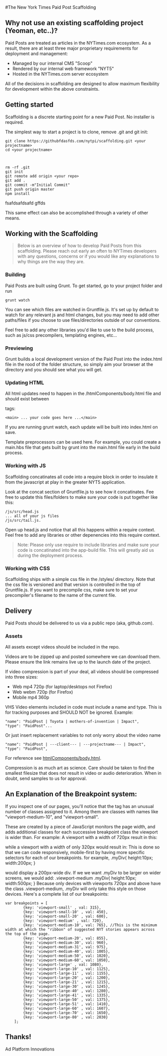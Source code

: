 #The New York Times Paid Post Scaffolding

## Why not use an existing scaffolding project (Yeoman, etc..)?
Paid Posts are treated as articles in the NYTimes.com ecosystem.  As a result, there are at least three major proprietary requirements for deployment and management:

* Managed by our internal CMS "Scoop"
* Rendered by our internal web framework "NYT5"
* Hosted in the NYTimes.com server ecosystem

All of the decisions in scaffolding are designed to allow maximum flexibility for development within the above constraints.

## Getting started
Scaffolding is a discrete starting point for a new Paid Post.  No installer is required. 

The simplest way to start a project is to clone, remove .git and git init:

    git clone https://githubfdasfds.com/nytpi/scaffolding.git <your projectname>
    cd <your projectname>


    
    rm -rf .git
    git init
    git remote add origin <your repo>
    git add .
    git commit -m"Initial Commit"
    git push origin master
    npm install
fsafdsafdsafd
gffds


This same effect can also be accomplished through a variety of other means.

## Working with the Scaffolding
> Below is an overview of how to develop Paid Posts from this scaffolding.  Please reach out early an often to NYTimes developers with any questions, concerns or if you would like any explanations to why things are the way they are.

### Building 
Paid Posts are built using Grunt.  To get started, go to your project folder and run

    grunt watch

You can see which files are watched in Gruntfile.js.  It's set up by default to watch for any relevant js and html changes, but you may need to add other paths/files if you choose to use files/directories outside of our conventions.

Feel free to add any other libraries you'd like to use to the build process, such as js/css precompilers, templating engines, etc...

### Previewing
Grunt builds a local development version of the Paid Post into the index.html file in the rood of the folder structure, so simply aim your browser at the directory and you should see what you will get.

### Updating HTML
All html updates need to happen in the /htmlComponents/body.html file and should exist between <main> tags:

    <main> ... your code goes here ...</main>
    
If you are running grunt watch, each update will be built into index.html on save.

Template preprocessors can be used here.  For example, you could create a main.hbs file that gets built by grunt into the main.html file early in the build process.

### Working with JS
Scaffolding concatinates all code into a require block in order to insulate it from the javascript at play in the greater NYT5 application.  

Look at the concat section of Gruntfile.js to see how it concatinates.  Fee free to update this files/folders to make sure your code is put together like this:

    /js/src/head.js 
    ... all of your js files 
    /js/src/tail.js.  

Open up head.js and notice that all this happens within a require context.  Feel free to add any libraries or other depenencies into this require context.

> Note: Please only use require to include libraries and make sure your code is concatinated into the app-build file.  This will greatly aid us during the deployment process.

### Working with CSS
Scaffolding ships with a simple css file in the /styles/ directory.  Note that the css file is versioned and that version is controlled in the top of Gruntfile.js.  If you want to precompile css, make sure to set your precompiler's filename to the name of the current file.

## Delivery
Paid Posts should be delivered to us via a public repo (aka, github.com).  

### Assets
All assets except videos should be included in the repo.  

Videos are to be zipped up and posted somewhere we can download them.  Please ensure the link remains live up to the launch date of the project. 

If video compression is part of your deal, all videos should be compressed into three sizes:
* Web mp4 720p (for laptop/desktops not Firefox)
* Web webm 720p (for Firefox)
* Mobile mp4 360p 

VHS Video elements included in code must include a name and type. This is for tracking purposes and SHOULD NOT be ignored.
Example:
```
"name": "PaidPost | Toyota | mothers-of-invention | Impact",
"type": "PaidPost"...
```
Or just insert replacement variables to not only worry about the video name
```
"name": "PaidPost | ---client--- | ---projectname--- | Impact",
"type": "PaidPost",
```
For reference see [htmlComponents/body.html](htmlComponents/body.html). 

Compression is as much art as science.  Care should be taken to find the smallest filesize that does not result in video or audio deterioration.  When in doubt, send samples to us for approval.

## An Explanation of the Breakpoint system:
If you inspect one of our pages, you'll notice that the <HTML> tag has an unusual number of classes  assigned to it. Among them are classes with names like "viewport-medium-10", and "viewport-small".

These are created by a piece of JavaScript monitors the page width, and adds additional classes for each successive breakpoint class the viewport is wider than. For example:
A viewport with a width of 720px result in this:
<html class="viewport-small viewport-small-10 viewport-small-20 viewport-medium">
while a viewport with a width of only 320px would result in:
<html class="viewport-small">
This is done so that we can code responsively, mobile-first by having more specific selectors for each of our breakpoints. for example,
.myDiv{
  height:10px;
  width:200px;
}
 
would display a 200px-wide div. If we we want .myDiv to be larger on wider screens, we would add:
.viewport-medium .myDiv{
  height:10px;
  width:500px;
}
Because only devices with viewports 720px and above have the class .viewport-medium, .myDiv will only take this style on those devices. Here's a complete list of our breakpoints:

```
var breakpoints = [
        {key: 'viewport-small' , val: 315},
        {key: 'viewport-small-10' , val: 450},
        {key: 'viewport-small-20' , val: 600},
        {key: 'viewport-medium' , val: 720},
        {key: 'viewport-medium-10', val: 765}, //This is the minimum width at which the "ribbon" of suggested NYT stories appears across the top of the page.
        {key: 'viewport-medium-20', val: 855},
        {key: 'viewport-medium-30', val: 960},
        {key: 'viewport-medium-31', val: 975},
        {key: 'viewport-medium-40', val: 1005},
        {key: 'viewport-medium-50', val: 1020},
        {key: 'viewport-medium-60', val: 1050},
        {key: 'viewport-large' , val: 1080},
        {key: 'viewport-large-10' , val: 1125},
        {key: 'viewport-large-11' , val: 1155},
        {key: 'viewport-large-20' , val: 1200},
        {key: 'viewport-large-21' , val: 1215},
        {key: 'viewport-large-30' , val: 1245},
        {key: 'viewport-large-40' , val: 1280},
        {key: 'viewport-large-41' , val: 1335},
        {key: 'viewport-large-50' , val: 1375},
        {key: 'viewport-large-51' , val: 1410},
        {key: 'viewport-large-60' , val: 1607},
        {key: 'viewport-large-70' , val: 1650},
        {key: 'viewport-large-80' , val: 2030}
    ];

```

## Thanks!  
Ad Platform Innovations
